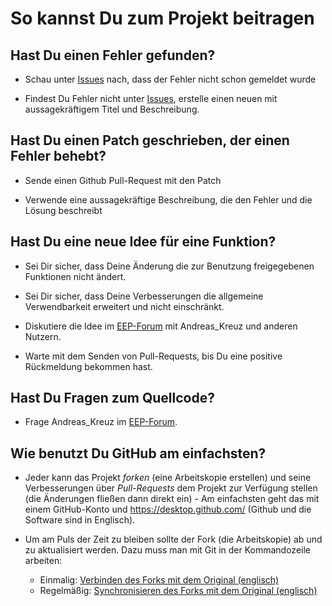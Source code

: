 # So kannst Du zum Projekt beitragen

## Hast Du einen Fehler gefunden?

* Schau unter [Issues](https://github.com/Andreas-Kreuz/ak-lua-bibliothek-fuer-eep/issues) nach, dass der Fehler nicht schon gemeldet wurde

* Findest Du Fehler nicht unter [Issues](https://github.com/Andreas-Kreuz/ak-lua-bibliothek-fuer-eep/issues), erstelle einen neuen mit aussagekräftigem Titel und Beschreibung.

## Hast Du einen Patch geschrieben, der einen Fehler behebt?

* Sende einen Github Pull-Request mit den Patch

* Verwende eine aussagekräftige Beschreibung, die den Fehler und die Lösung beschreibt

## Hast Du eine neue Idee für eine Funktion?

* Sei Dir sicher, dass Deine Änderung die zur Benutzung freigegebenen Funktionen nicht ändert.

* Sei Dir sicher, dass Deine Verbesserungen die allgemeine Verwendbarkeit erweitert und nicht einschränkt.

* Diskutiere die Idee im [EEP-Forum](https://www.eepforum.de) mit Andreas_Kreuz und anderen Nutzern.

* Warte mit dem Senden von Pull-Requests, bis Du eine positive Rückmeldung bekommen hast.

## Hast Du Fragen zum Quellcode?

* Frage Andreas_Kreuz im [EEP-Forum](https://www.eepforum.de).

## Wie benutzt Du GitHub am einfachsten?

* Jeder kann das Projekt _forken_ (eine Arbeitskopie erstellen) und seine Verbesserungen über _Pull-Requests_ dem Projekt zur Verfügung stellen (die Änderungen fließen dann direkt ein) - Am einfachsten geht das mit einem GitHub-Konto und https://desktop.github.com/ (Github und die Software sind in Englisch).

* Um am Puls der Zeit zu bleiben sollte der Fork (die Arbeitskopie) ab und zu aktualisiert werden. Dazu muss man mit Git in der Kommandozeile arbeiten:
  * Einmalig: [Verbinden des Forks mit dem Original (englisch)](https://help.github.com/articles/configuring-a-remote-for-a-fork/)
  * Regelmäßig: [Synchronisieren des Forks mit dem Original (englisch)](https://help.github.com/articles/syncing-a-fork/)

